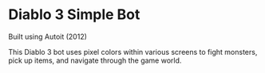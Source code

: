 # Diablo 3 Simple Bot
Built using Autoit (2012)

This Diablo 3 bot uses pixel colors within various screens to fight monsters, pick up items, and navigate through the game world.
